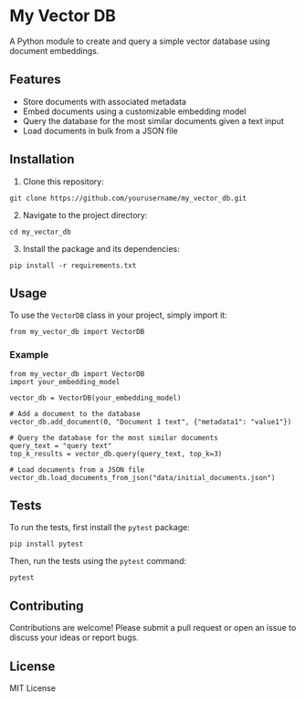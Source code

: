 # My Vector DB

A Python module to create and query a simple vector database using document embeddings.

## Features

- Store documents with associated metadata
- Embed documents using a customizable embedding model
- Query the database for the most similar documents given a text input
- Load documents in bulk from a JSON file

## Installation

1. Clone this repository:

```
git clone https://github.com/yourusername/my_vector_db.git
```

2. Navigate to the project directory:

```
cd my_vector_db
```

3. Install the package and its dependencies:

```
pip install -r requirements.txt
```

## Usage

To use the `VectorDB` class in your project, simply import it:

```
from my_vector_db import VectorDB
```

### Example

```
from my_vector_db import VectorDB
import your_embedding_model

vector_db = VectorDB(your_embedding_model)

# Add a document to the database
vector_db.add_document(0, "Document 1 text", {"metadata1": "value1"})

# Query the database for the most similar documents
query_text = "query text"
top_k_results = vector_db.query(query_text, top_k=3)

# Load documents from a JSON file
vector_db.load_documents_from_json("data/initial_documents.json")
```

## Tests

To run the tests, first install the `pytest` package:

```
pip install pytest
```

Then, run the tests using the `pytest` command:

```
pytest
```

## Contributing

Contributions are welcome! Please submit a pull request or open an issue to discuss your ideas or report bugs.

## License

MIT License